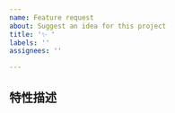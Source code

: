 ```yaml
---
name: Feature request
about: Suggest an idea for this project
title: '✨ '
labels: ''
assignees: ''

---
```


## 特性描述

<!-- 请在这里详述你所需要的特性 -->
